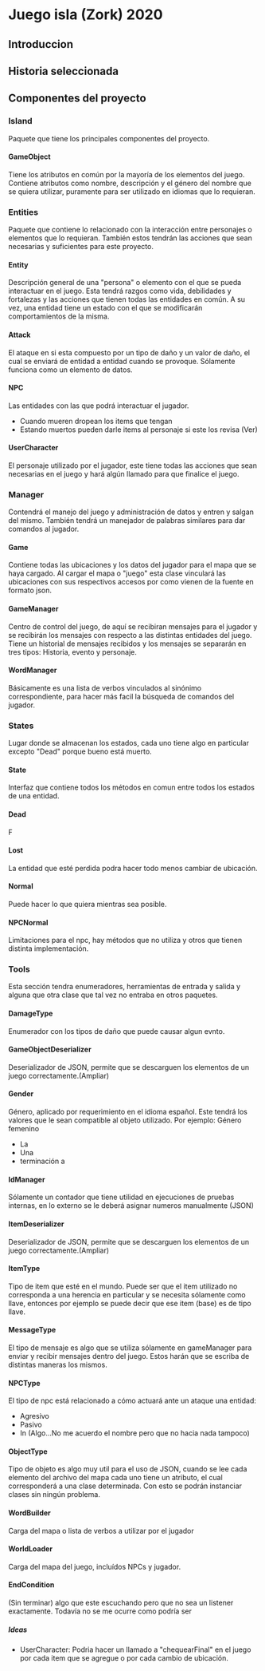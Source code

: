 # Juego isla (Zork) 2020

## Introduccion


## Historia seleccionada


## Componentes del proyecto

### Island
Paquete que tiene los principales componentes del proyecto. 
#### GameObject
Tiene los atributos en común por la mayoría de los elementos del juego. Contiene atributos como nombre, descripción y el género del nombre que se quiera utilizar, puramente para ser utilizado en idiomas que lo requieran. 

### Entities
Paquete que contiene lo relacionado con la interacción entre personajes o elementos que lo requieran. También estos tendrán las acciones que sean necesarias y suficientes para este proyecto.
#### Entity
Descripción general de una "persona" o elemento con el que se pueda interactuar en el juego. Esta tendrá razgos como vida, debilidades y fortalezas y las acciones que tienen todas las entidades en común. A su vez, una entidad tiene un estado con el que se modificarán comportamientos de la misma.
#### Attack
El ataque en si esta compuesto por un tipo de daño y un valor de daño, el cual se enviará de entidad a entidad cuando se provoque. Sólamente funciona como un elemento de datos.
#### NPC
Las entidades con las que podrá interactuar el jugador.
- Cuando mueren dropean los items que tengan
- Estando muertos pueden darle items al personaje si este los revisa (Ver)

#### UserCharacter
El personaje utilizado por el jugador, este tiene todas las acciones que sean necesarias en el juego y hará algún llamado para que finalice el juego. 

### Manager
Contendrá el manejo del juego y administración de datos y entren y salgan del mismo. También tendrá un manejador de palabras similares para dar comandos al jugador.

#### Game
Contiene todas las ubicaciones y los datos del jugador para el mapa que se haya cargado. Al cargar el mapa o "juego" esta clase vinculará las ubicaciones con sus respectivos accesos por como vienen de la fuente en formato json.

#### GameManager
Centro de control del juego, de aquí se recibiran mensajes para el jugador y se recibirán los mensajes con respecto a las distintas entidades del juego. Tiene un historial de mensajes recibidos y los mensajes se separarán en tres tipos: Historia, evento y personaje.

#### WordManager
Básicamente es una lista de verbos vinculados al sinónimo correspondiente, para hacer más facil la búsqueda de comandos del jugador. 

### States
Lugar donde se almacenan los estados, cada uno tiene algo en particular excepto "Dead" porque bueno está muerto.
#### State
Interfaz que contiene todos los métodos en comun entre todos los estados de una entidad.
#### Dead
F
#### Lost
La entidad que esté perdida podra hacer todo menos cambiar de ubicación.
#### Normal
Puede hacer lo que quiera mientras sea posible.
#### NPCNormal
Limitaciones para el npc, hay métodos que no utiliza y otros que tienen distinta implementación.

### Tools
Esta sección tendra enumeradores, herramientas de entrada y salida y alguna que otra clase que tal vez no entraba en otros paquetes.

#### DamageType
Enumerador con los tipos de daño que puede causar algun evnto.
#### GameObjectDeserializer
Deserializador de JSON, permite que se descarguen los elementos de un juego correctamente.(Ampliar)
#### Gender
Género, aplicado por requerimiento en el idioma español. Este tendrá los valores que le sean compatible al objeto utilizado. Por ejemplo:
Género femenino
- La
- Una
- terminación a

#### IdManager
Sólamente un contador que tiene utilidad en ejecuciones de pruebas internas, en lo externo se le deberá asignar numeros manualmente (JSON)
#### ItemDeserializer
Deserializador de JSON, permite que se descarguen los elementos de un juego correctamente.(Ampliar)
#### ItemType
Tipo de item que esté en el mundo. Puede ser que el item utilizado no corresponda a una herencia en particular y se necesita sólamente como llave, entonces por ejemplo se puede decir que ese item (base) es de tipo llave.
#### MessageType
El tipo de mensaje es algo que se utiliza sólamente en gameManager para enviar y recibir mensajes dentro del juego. Estos harán que se escriba de distintas maneras los mismos.
#### NPCType
El tipo de npc está relacionado a cómo actuará ante un ataque una entidad:
- Agresivo
- Pasivo
- In (Algo...No me acuerdo el nombre pero que no hacia nada tampoco)

#### ObjectType
Tipo de objeto es algo muy util para el uso de JSON, cuando se lee cada elemento del archivo del mapa cada uno tiene un atributo, el cual corresponderá a una clase determinada. Con esto se podrán instanciar clases sin ningún problema.

#### WordBuilder
Carga del mapa o lista de verbos a utilizar por el jugador
#### WorldLoader
Carga del mapa del juego, incluídos NPCs y jugador.

#### EndCondition
(Sin terminar) algo que este escuchando pero que no sea un listener exactamente. Todavía no se me ocurre como podría ser

##### Ideas
- UserCharacter: Podria hacer un llamado a "chequearFinal" en el juego por cada item que se agregue o por cada cambio de ubicación. 
